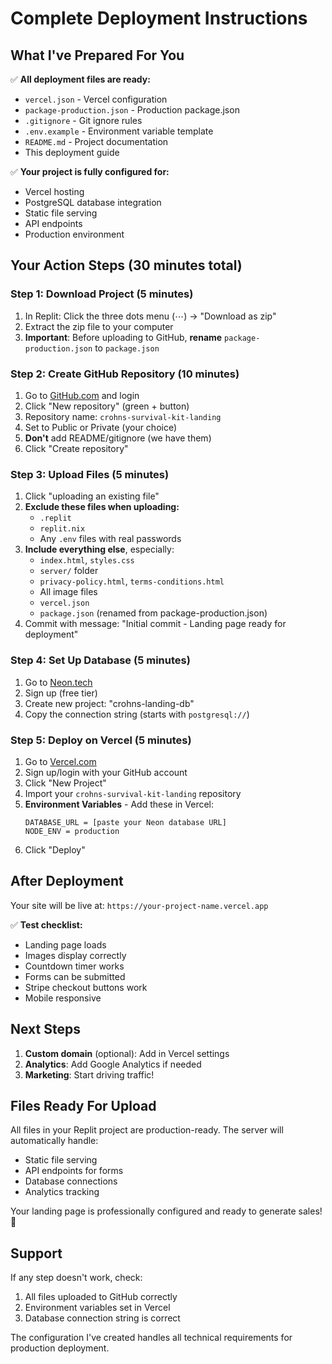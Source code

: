 # Complete Deployment Instructions

## What I've Prepared For You

✅ **All deployment files are ready:**
- `vercel.json` - Vercel configuration
- `package-production.json` - Production package.json 
- `.gitignore` - Git ignore rules
- `.env.example` - Environment variable template
- `README.md` - Project documentation
- This deployment guide

✅ **Your project is fully configured for:**
- Vercel hosting
- PostgreSQL database integration
- Static file serving
- API endpoints
- Production environment

## Your Action Steps (30 minutes total)

### Step 1: Download Project (5 minutes)
1. In Replit: Click the three dots menu (⋯) → "Download as zip"
2. Extract the zip file to your computer
3. **Important**: Before uploading to GitHub, **rename** `package-production.json` to `package.json`

### Step 2: Create GitHub Repository (10 minutes)
1. Go to [GitHub.com](https://github.com) and login
2. Click "New repository" (green + button)
3. Repository name: `crohns-survival-kit-landing`
4. Set to Public or Private (your choice)
5. **Don't** add README/gitignore (we have them)
6. Click "Create repository"

### Step 3: Upload Files (5 minutes)
1. Click "uploading an existing file" 
2. **Exclude these files when uploading:**
   - `.replit`
   - `replit.nix` 
   - Any `.env` files with real passwords
3. **Include everything else**, especially:
   - `index.html`, `styles.css`
   - `server/` folder
   - `privacy-policy.html`, `terms-conditions.html`
   - All image files
   - `vercel.json`
   - `package.json` (renamed from package-production.json)
4. Commit with message: "Initial commit - Landing page ready for deployment"

### Step 4: Set Up Database (5 minutes)
1. Go to [Neon.tech](https://neon.tech)
2. Sign up (free tier)
3. Create new project: "crohns-landing-db"
4. Copy the connection string (starts with `postgresql://`)

### Step 5: Deploy on Vercel (5 minutes)
1. Go to [Vercel.com](https://vercel.com)
2. Sign up/login with your GitHub account
3. Click "New Project"
4. Import your `crohns-survival-kit-landing` repository
5. **Environment Variables** - Add these in Vercel:
   ```
   DATABASE_URL = [paste your Neon database URL]
   NODE_ENV = production
   ```
6. Click "Deploy"

## After Deployment

Your site will be live at: `https://your-project-name.vercel.app`

✅ **Test checklist:**
- Landing page loads
- Images display correctly  
- Countdown timer works
- Forms can be submitted
- Stripe checkout buttons work
- Mobile responsive

## Next Steps

1. **Custom domain** (optional): Add in Vercel settings
2. **Analytics**: Add Google Analytics if needed
3. **Marketing**: Start driving traffic!

## Files Ready For Upload

All files in your Replit project are production-ready. The server will automatically handle:
- Static file serving
- API endpoints for forms
- Database connections
- Analytics tracking

Your landing page is professionally configured and ready to generate sales! 🚀

## Support

If any step doesn't work, check:
1. All files uploaded to GitHub correctly
2. Environment variables set in Vercel
3. Database connection string is correct

The configuration I've created handles all technical requirements for production deployment.